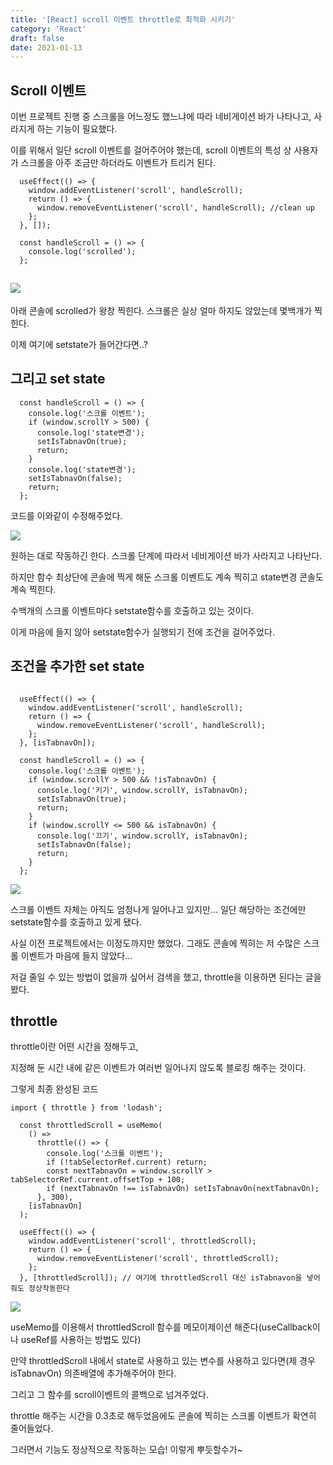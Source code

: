 ```yaml
---
title: '[React] scroll 이벤트 throttle로 최적화 시키기'
category: 'React'
draft: false
date: 2021-01-13
---
```


## Scroll 이벤트

이번 프로젝트 진행 중 스크롤을 어느정도 했느냐에 따라 네비게이션 바가 나타나고, 사라지게 하는 기능이 필요했다.

이를 위해서 일단 scroll 이벤트를 걸어주어야 했는데, scroll 이벤트의 특성 상 사용자가 스크롤을 아주 조금만 하더라도 이벤트가 트리거 된다.

```react
  useEffect(() => {
    window.addEventListener('scroll', handleScroll);
    return () => {
      window.removeEventListener('scroll', handleScroll); //clean up
    };
  }, []);

  const handleScroll = () => {
    console.log('scrolled');
  };
```

## ![](https://i.ibb.co/w4Vkp9v/scroll.gif)

아래 콘솔에 scrolled가 왕창 찍힌다. 스크롤은 실상 얼마 하지도 않았는데 몇백개가 찍힌다.

이제 여기에 setstate가 들어간다면..?

## 그리고 set state

```react
  const handleScroll = () => {
    console.log('스크롤 이벤트');
    if (window.scrollY > 500) {
      console.log('state변경');
      setIsTabnavOn(true);
      return;
    }
    console.log('state변경');
    setIsTabnavOn(false);
    return;
  };
```

코드를 이와같이 수정해주었다.

![](https://i.ibb.co/Cwd0zYC/scroll2.gif)

원하는 대로 작동하긴 한다. 스크롤 단계에 따라서 네비게이션 바가 사라지고 나타난다.

하지만 함수 최상단에 콘솔에 찍게 해둔 스크롤 이벤트도 계속 찍히고 state변경 콘솔도 계속 찍힌다.

수백개의 스크롤 이벤트마다 setstate함수를 호출하고 있는 것이다.

이게 마음에 들지 않아 setstate함수가 실행되기 전에 조건을 걸어주었다.

## 조건을 추가한 set state

```react

  useEffect(() => {
    window.addEventListener('scroll', handleScroll);
    return () => {
      window.removeEventListener('scroll', handleScroll);
    };
  }, [isTabnavOn]);

  const handleScroll = () => {
    console.log('스크롤 이벤트');
    if (window.scrollY > 500 && !isTabnavOn) {
      console.log('키기', window.scrollY, isTabnavOn);
      setIsTabnavOn(true);
      return;
    }
    if (window.scrollY <= 500 && isTabnavOn) {
      console.log('끄기', window.scrollY, isTabnavOn);
      setIsTabnavOn(false);
      return;
    }
  };
```

![](https://i.ibb.co/RNv0vjr/scroll3.gif)

스크롤 이벤트 자체는 아직도 엄청나게 일어나고 있지만... 일단 해당하는 조건에만 setstate함수를 호출하고 있게 됐다.

사실 이전 프로젝트에서는 이정도까지만 했었다. 그래도 콘솔에 찍히는 저 수많은 스크롤 이벤트가 마음에 들지 않았다...

저걸 줄일 수 있는 방법이 없을까 싶어서 검색을 했고, throttle을 이용하면 된다는 글을 봤다.

## throttle

throttle이란 어떤 시간을 정해두고,

지정해 둔 시간 내에 같은 이벤트가 여러번 일어나지 않도록 블로킹 해주는 것이다.

그렇게 최종 완성된 코드

```react
import { throttle } from 'lodash';

  const throttledScroll = useMemo(
    () =>
      throttle(() => {
        console.log('스크롤 이벤트');
        if (!tabSelectorRef.current) return;
        const nextTabnavOn = window.scrollY > tabSelectorRef.current.offsetTop + 100;
        if (nextTabnavOn !== isTabnavOn) setIsTabnavOn(nextTabnavOn);
      }, 300),
    [isTabnavOn]
  );

  useEffect(() => {
    window.addEventListener('scroll', throttledScroll);
    return () => {
      window.removeEventListener('scroll', throttledScroll);
    };
  }, [throttledScroll]); // 여기에 throttledScroll 대신 isTabnavon을 넣어줘도 정상작동한다
```

![](https://i.ibb.co/Qc8dyfS/scroll4.gif)

useMemo를 이용해서 throttledScroll 함수를 메모이제이션 해준다(useCallback이나 useRef를 사용하는 방법도 있다)

만약 throttledScroll 내에서 state로 사용하고 있는 변수를 사용하고 있다면(제 경우 isTabnavOn) 의존배열에 추가해주어야 한다.

그리고 그 함수를 scroll이벤트의 콜백으로 넘겨주었다.

throttle 해주는 시간을 0.3초로 해두었음에도 콘솔에 찍히는 스크롤 이벤트가 확연히 줄어들었다.

그러면서 기능도 정상적으로 작동하는 모습! 이렇게 뿌듯할수가~
